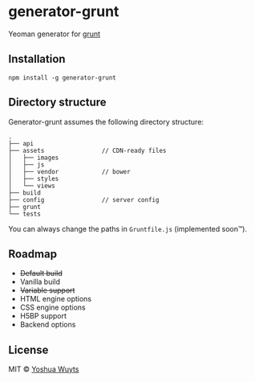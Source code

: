 # generator-grunt

Yeoman generator for [grunt](gruntjs.com)

## Installation
````
npm install -g generator-grunt
````

## Directory structure
Generator-grunt assumes the following directory structure:
````
.
├── api
├── assets                // CDN-ready files
│   ├── images
│   ├── js
│   ├── vendor            // bower
│   ├── styles
│   └── views
├── build
├── config                // server config
├── grunt
└── tests     
````
You can always change the paths in ````Gruntfile.js```` (implemented soon™).

## Roadmap
- ~~Default build~~
- Vanilla build
- ~~Variable support~~
- HTML engine options
- CSS engine options
- H5BP support
- Backend options

## License
MIT © [Yoshua Wuyts](yoshuawuyts.com)
